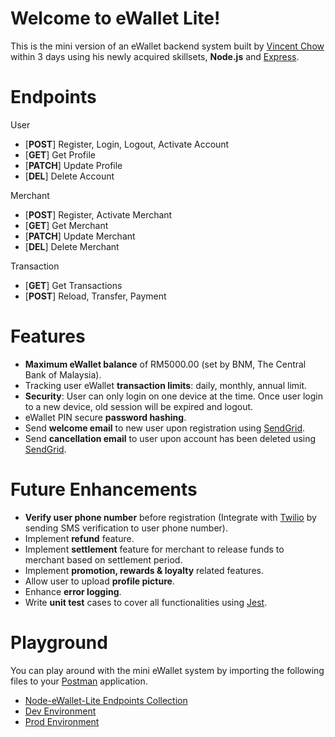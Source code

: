 # Welcome to eWallet Lite!
This is the mini version of an eWallet backend system built by [Vincent Chow](https://github.com/vincent0813) within 3 days using his newly acquired skillsets, **Node.js** and [Express](https://expressjs.com/). 


# Endpoints
User
 - [**POST**] Register, Login, Logout, Activate Account
 - [**GET**] Get Profile
 - [**PATCH**] Update Profile
 - [**DEL**] Delete Account

Merchant
 - [**POST**] Register, Activate Merchant
 - [**GET**] Get Merchant
 - [**PATCH**] Update Merchant
 - [**DEL**] Delete Merchant

Transaction
 - [**GET**] Get Transactions
 - [**POST**] Reload, Transfer, Payment

# Features
 - **Maximum eWallet balance** of RM5000.00 (set by BNM, The Central Bank of Malaysia).
 - Tracking user eWallet **transaction limits**: daily, monthly, annual limit.
 - **Security**: User can only login on one device at the time. Once user login to a new device, old session will be expired and logout. 
 - eWallet PIN secure **password hashing**.
 - Send **welcome email** to new user upon registration using [SendGrid](https://sendgrid.com/).
 - Send **cancellation email** to user upon account has been deleted using [SendGrid](https://sendgrid.com/).

# Future Enhancements
 - **Verify user phone number** before registration (Integrate with [Twilio](https://www.twilio.com/) by sending SMS verification to user phone number).
 - Implement **refund** feature.
 - Implement **settlement** feature for merchant to release funds to merchant based on settlement period.
 - Implement **promotion, rewards & loyalty** related features.
 - Allow user to upload **profile picture**.
 - Enhance **error logging**.
 - Write **unit test** cases to cover all functionalities using [Jest](https://jestjs.io/).

# Playground
You can play around with the mini eWallet system by importing the following files to your [Postman](https://www.getpostman.com/) application.

 - [Node-eWallet-Lite Endpoints Collection](https://drive.google.com/open?id=1X08hvrLSS5mjFgrfXn3ooouXfqz7OdQL)
 - [Dev Environment](https://drive.google.com/open?id=1CYhTi5QQwMDhwtS9qFhWQVIumy-7yTLR)
 - [Prod Environment](https://drive.google.com/open?id=14KtF5g_N8eMsJAsVfbuWe1eGMcUqLX0n)
